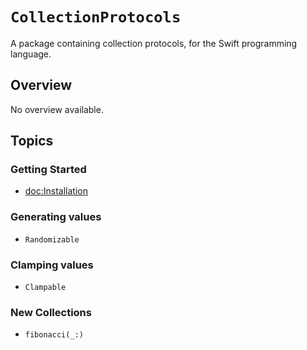 # ``CollectionProtocols``

A package containing collection protocols, for the Swift programming language.

## Overview

No overview available.

## Topics

### Getting Started

- <doc:Installation>

### Generating values

- ``Randomizable``

### Clamping values

- ``Clampable``

### New Collections

- ``fibonacci(_:)``
